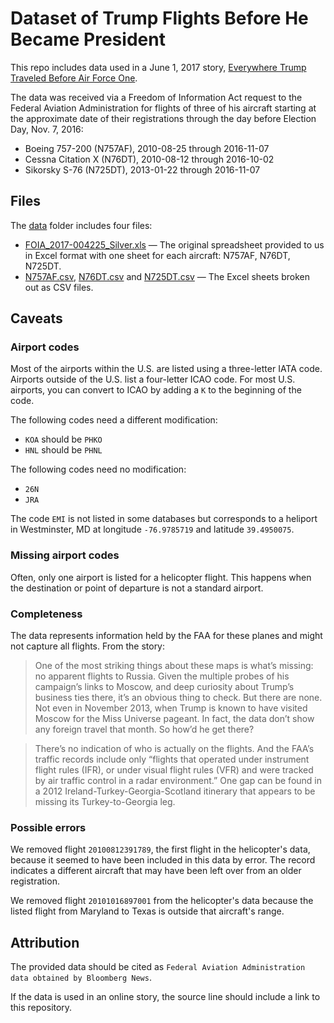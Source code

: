 Dataset of Trump Flights Before He Became President
===

This repo includes data used in a June 1, 2017 story, [Everywhere Trump Traveled Before Air Force One](https://www.bloomberg.com/news/features/2017-06-01/this-is-where-trump-traveled-before-becoming-president).

The data was received via a Freedom of Information Act request to the Federal Aviation Administration for flights of three of his aircraft starting at the approximate date of their registrations through the day before Election Day, Nov. 7, 2016:

* Boeing 757-200 (N757AF), 2010-08-25 through 2016-11-07
* Cessna Citation X (N76DT), 2010-08-12 through 2016-10-02
* Sikorsky S-76 (N725DT), 2013-01-22 through 2016-11-07

## Files

The [data](data/) folder includes four files:

* [FOIA_2017-004225_Silver.xls](data/FOIA_2017-004225_Silver.xls) — The original spreadsheet provided to us in Excel format with one sheet for each aircraft: N757AF, N76DT, N725DT.
* [N757AF.csv](data/N757AF.csv), [N76DT.csv](data/N76DT.csv) and [N725DT.csv](data/N725DT.csv) — The Excel sheets broken out as CSV files.

## Caveats

### Airport codes

Most of the airports within the U.S. are listed using a three-letter IATA code. Airports outside of the U.S. list a four-letter ICAO code. For most U.S. airports, you can convert to ICAO by adding a `K` to the beginning of the code.

The following codes need a different modification:

* `KOA` should be `PHKO`
* `HNL` should be `PHNL`

The following codes need no modification:

* `26N`
* `JRA`

The code `EMI` is not listed in some databases but corresponds to a heliport in Westminster, MD at longitude `-76.9785719` and latitude `39.4950075`.

### Missing airport codes

Often, only one airport is listed for a helicopter flight. This happens when the destination or point of departure is not a standard airport.

### Completeness

The data represents information held by the FAA for these planes and might not capture all flights. From the story:

> One of the most striking things about these maps is what’s missing: no apparent flights to Russia. Given the multiple probes of his campaign’s links to Moscow, and deep curiosity about Trump’s business ties there, it’s an obvious thing to check. But there are none. Not even in November 2013, when Trump is known to have visited Moscow for the Miss Universe pageant. In fact, the data don’t show any foreign travel that month. So how’d he get there?

> There’s no indication of who is actually on the flights. And the FAA’s traffic records include only “flights that operated under instrument flight rules (IFR), or under visual flight rules (VFR) and were tracked by air traffic control in a radar environment.” One gap can be found in a 2012 Ireland-Turkey-Georgia-Scotland itinerary that appears to be missing its Turkey-to-Georgia leg.

### Possible errors

We removed flight `20100812391789`, the first flight in the helicopter's data, because it seemed to have been included in this data by error. The record indicates a different aircraft that may have been left over from an older registration.

We removed flight `20101016897001` from the helicopter's data because the listed flight from Maryland to Texas is outside that aircraft's range.

## Attribution

The provided data should be cited as `Federal Aviation Administration data obtained by Bloomberg News`.

If the data is used in an online story, the source line should include a link to this repository.
